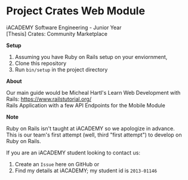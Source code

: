 # Project Crates Web Module
iACADEMY Software Engineering - Junior Year  
[Thesis] Crates: Community Marketplace

<b>Setup</b>  
1. Assuming you have Ruby on Rails setup on your enviornment,  
2. Clone this repository 
3. Run `bin/setup` in the project directory

<b>About</b>  

Our main guide would be Micheal Hartl's Learn Web Development with Rails: https://www.railstutorial.org/  
Rails Application with a few API Endpoints for the Mobile Module  

<b>Note</b>  

Ruby on Rails isn't taught at iACADEMY so we apologize in advance.  
This is our team's first attempt (well, third "first attempt") to develop on Ruby on Rails.  

If you are an iACADEMY student looking to contact us:  
1. Create an `Issue` here on GitHub or  
2. Find my details at iACADEMY; my student id is `2013-01146`  
